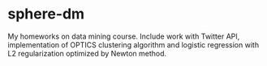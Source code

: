# sphere-dm
My homeworks on data mining course. Include work with Twitter API, implementation of OPTICS clustering algorithm and logistic regression with L2 regularization optimized by Newton method.
